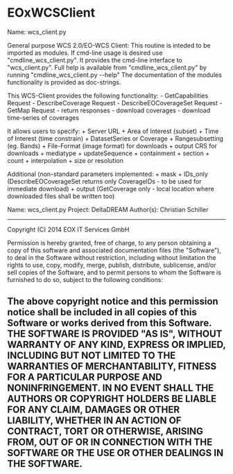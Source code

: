 EOxWCSClient
============
Name:  wcs_client.py

   General purpose WCS 2.0/EO-WCS Client:
      This routine is inteded to be imported as modules.
      If cmd-line usage is desired use  "cmdline_wcs_client.py". It provides the 
      cmd-line interface to  "wcs_client.py". Full help is available from 
      "cmdline_wcs_client.py"  by running   "cmdline_wcs_client.py  --help"
       The documentation of the modules functionality is provided as doc-strings.

   This WCS-Client provides the following functionality:
         - GetCapabilities Request
         - DescribeCoverage Request
         - DescribeEOCoverageSet Request
         - GetMap Request
         - return responses
         - download coverages
         - download time-series of coverages

   It allows users to specify:
         + Server URL
         + Area of Interest (subset)
         + Time of Interest (time constrain)
         + DatasetSeries or Coverage
         + Rangesubsetting (eg. Bands)
         + File-Format (image format) for downloads
         + output CRS for downloads
         + mediatype
         + updateSequence
         + containment
         + section
         + count
         + interpolation
         + size or resolution

   Additional (non-standard parameters implemented:
           + mask
           + IDs_only (DescribeEOCoverageSet returns only CoverageIDs - to be used for immediate download)
           + output (GetCoverage only - local location where downloaded files shall be written too)



Name:        wcs_client.py
Project:     DeltaDREAM
Author(s):   Christian Schiller <christian dot schiller at eox dot at>

-------------------------------------------------------------------------------
Copyright (C) 2014 EOX IT Services GmbH

Permission is hereby granted, free of charge, to any person obtaining a copy
of this software and associated documentation files (the "Software"), to deal
in the Software without restriction, including without limitation the rights
to use, copy, modify, merge, publish, distribute, sublicense, and/or sell
copies of the Software, and to permit persons to whom the Software is
furnished to do so, subject to the following conditions:

The above copyright notice and this permission notice shall be included in all
copies of this Software or works derived from this Software.
THE SOFTWARE IS PROVIDED "AS IS", WITHOUT WARRANTY OF ANY KIND, EXPRESS OR
IMPLIED, INCLUDING BUT NOT LIMITED TO THE WARRANTIES OF MERCHANTABILITY,
FITNESS FOR A PARTICULAR PURPOSE AND NONINFRINGEMENT. IN NO EVENT SHALL THE
AUTHORS OR COPYRIGHT HOLDERS BE LIABLE FOR ANY CLAIM, DAMAGES OR OTHER
LIABILITY, WHETHER IN AN ACTION OF CONTRACT, TORT OR OTHERWISE, ARISING FROM,
OUT OF OR IN CONNECTION WITH THE SOFTWARE OR THE USE OR OTHER DEALINGS IN
THE SOFTWARE.
-------------------------------------------------------------------------------

